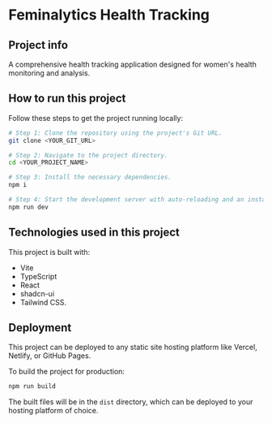 
# Feminalytics Health Tracking

## Project info

A comprehensive health tracking application designed for women's health monitoring and analysis.

## How to run this project

Follow these steps to get the project running locally:

```sh
# Step 1: Clone the repository using the project's Git URL.
git clone <YOUR_GIT_URL>

# Step 2: Navigate to the project directory.
cd <YOUR_PROJECT_NAME>

# Step 3: Install the necessary dependencies.
npm i

# Step 4: Start the development server with auto-reloading and an instant preview.
npm run dev
```

## Technologies used in this project

This project is built with:

- Vite
- TypeScript
- React
- shadcn-ui
- Tailwind CSS.

## Deployment

This project can be deployed to any static site hosting platform like Vercel, Netlify, or GitHub Pages.

To build the project for production:

```sh
npm run build
```

The built files will be in the `dist` directory, which can be deployed to your hosting platform of choice.
